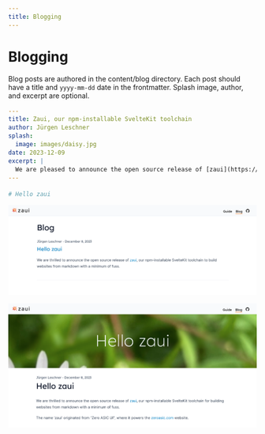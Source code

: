 ```yaml
---
title: Blogging
---
```


# Blogging

Blog posts are authored in the content/blog directory. Each post should have a title and `yyyy-mm-dd` date in the frontmatter. Splash image, author, and excerpt are optional.

```yaml
---
title: Zaui, our npm-installable SvelteKit toolchain
author: Jürgen Leschner
splash:
  image: images/daisy.jpg
date: 2023-12-09
excerpt: |
  We are pleased to announce the open source release of [zaui](https://github.com/zeroasiccorp/zaui), our npm-installable SvelteKit toolchain for building websites from markdown.
---

# Hello zaui
```

![blog listing screenshot](images/blog-listing.png)

![blog post screenshot](images/blog-post.png)
